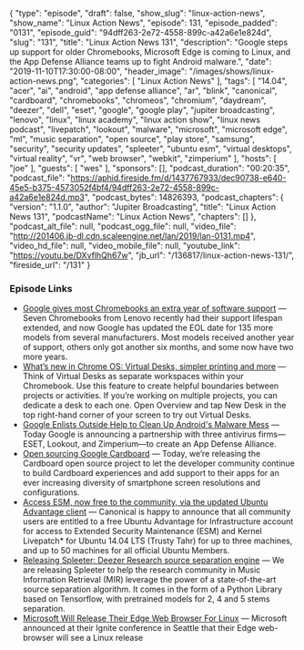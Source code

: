 {
  "type": "episode",
  "draft": false,
  "show_slug": "linux-action-news",
  "show_name": "Linux Action News",
  "episode": 131,
  "episode_padded": "0131",
  "episode_guid": "94dff263-2e72-4558-899c-a42a6e1e824d",
  "slug": "131",
  "title": "Linux Action News 131",
  "description": "Google steps up support for older Chromebooks, Microsoft Edge is coming to Linux, and the App Defense Alliance teams up to fight Android malware.",
  "date": "2019-11-10T17:30:00-08:00",
  "header_image": "/images/shows/linux-action-news.png",
  "categories": [
    "Linux Action News"
  ],
  "tags": [
    "14.04",
    "acer",
    "ai",
    "android",
    "app defense alliance",
    "ar",
    "blink",
    "canonical",
    "cardboard",
    "chromebooks",
    "chromeos",
    "chromium",
    "daydream",
    "deezer",
    "dell",
    "eset",
    "google",
    "google play",
    "jupiter broadcasting",
    "lenovo",
    "linux",
    "linux academy",
    "linux action show",
    "linux news podcast",
    "livepatch",
    "lookout",
    "malware",
    "microsoft",
    "microsoft edge",
    "ml",
    "music separation",
    "open source",
    "play store",
    "samsung",
    "security",
    "security updates",
    "spleeter",
    "ubuntu esm",
    "virtual desktops",
    "virtual reality",
    "vr",
    "web browser",
    "webkit",
    "zimperium"
  ],
  "hosts": [
    "joe"
  ],
  "guests": [
    "wes"
  ],
  "sponsors": [],
  "podcast_duration": "00:20:35",
  "podcast_file": "https://aphid.fireside.fm/d/1437767933/dec90738-e640-45e5-b375-4573052f4bf4/94dff263-2e72-4558-899c-a42a6e1e824d.mp3",
  "podcast_bytes": 14826393,
  "podcast_chapters": {
    "version": "1.1.0",
    "author": "Jupiter Broadcasting",
    "title": "Linux Action News 131",
    "podcastName": "Linux Action News",
    "chapters": []
  },
  "podcast_alt_file": null,
  "podcast_ogg_file": null,
  "video_file": "http://201406.jb-dl.cdn.scaleengine.net/lan/2019/lan-0131.mp4",
  "video_hd_file": null,
  "video_mobile_file": null,
  "youtube_link": "https://youtu.be/DXvflhQh67w",
  "jb_url": "/136817/linux-action-news-131/",
  "fireside_url": "/131"
}


### Episode Links

  * [Google gives most Chromebooks an extra year of software support](https://www.androidpolice.com/2019/11/05/google-gives-most-chromebooks-an-extra-year-of-software-support/ "Google gives most Chromebooks an extra year of software support") — Seven Chromebooks from Lenovo recently had their support lifespan extended, and now Google has updated the EOL date for 135 more models from several manufacturers. Most models received another year of support, others only got another six months, and some now have two more years. 
  * [What’s new in Chrome OS: Virtual Desks, simpler printing and more](https://www.blog.google/products/chromebooks/whats-new-november2019/ "What’s new in Chrome OS: Virtual Desks, simpler printing and more") — Think of Virtual Desks as separate workspaces within your Chromebook. Use this feature to create helpful boundaries between projects or activities. If you’re working on multiple projects, you can dedicate a desk to each one. Open Overview and tap New Desk in the top right-hand corner of your screen to try out Virtual Desks.
  * [Google Enlists Outside Help to Clean Up Android's Malware Mess](https://www.wired.com/story/android-malware-app-defense-alliance/ "Google Enlists Outside Help to Clean Up Android's Malware Mess") — Today Google is announcing a partnership with three antivirus firms—ESET, Lookout, and Zimperium—to create an App Defense Alliance. 
  * [Open sourcing Google Cardboard](https://developers.googleblog.com/2019/11/open-sourcing-google-cardboard.html "Open sourcing Google Cardboard") — Today, we’re releasing the Cardboard open source project to let the developer community continue to build Cardboard experiences and add support to their apps for an ever increasing diversity of smartphone screen resolutions and configurations.
  * [Access ESM, now free to the community, via the updated Ubuntu Advantage client](https://ubuntu.com/blog/ua-services-deployed-from-the-command-line-with-ua-client "Access ESM, now free to the community, via the updated Ubuntu Advantage client") — Canonical is happy to announce that all community users are entitled to a free Ubuntu Advantage for Infrastructure account for access to Extended Security Maintenance (ESM) and Kernel Livepatch* for Ubuntu 14.04 LTS (Trusty Tahr) for up to three machines, and up to 50 machines for all official Ubuntu Members. 
  * [Releasing Spleeter: Deezer Research source separation engine](https://deezer.io/releasing-spleeter-deezer-r-d-source-separation-engine-2b88985e797e "Releasing Spleeter: Deezer Research source separation engine") — We are releasing Spleeter to help the research community in Music Information Retrieval (MIR) leverage the power of a state-of-the-art source separation algorithm. It comes in the form of a Python Library based on Tensorflow, with pretrained models for 2, 4 and 5 stems separation. 
  * [Microsoft Will Release Their Edge Web Browser For Linux](https://www.phoronix.com/scan.php?page=news_item&px=Microsoft-Edge-Linux-2020 "Microsoft Will Release Their Edge Web Browser For Linux") — Microsoft announced at their Ignite conference in Seattle that their Edge web-browser will see a Linux release 


